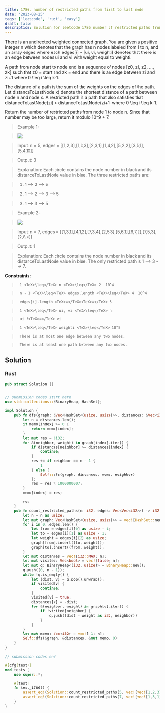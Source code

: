 ```yaml
---
title: 1786. number of restricted paths from first to last node
date: '2022-08-25'
tags: ['leetcode', 'rust', 'easy']
draft: false
description: Solution for leetcode 1786 number of restricted paths from first to last node
---
```


 

  There is an undirected weighted connected graph. You are given a positive integer n which denotes that the graph has n nodes labeled from 1 to n, and an array edges where each edges[i] <TeX>=</TeX> [ui, vi, weighti] denotes that there is an edge between nodes ui and vi with weight equal to weighti.

  A path from node start to node end is a sequence of nodes [z0, z1, z2, ..., zk] such that z0 <TeX>=</TeX> start and zk <TeX>=</TeX> end and there is an edge between zi and zi+1 where 0 <TeX>\leq</TeX> i <TeX>\leq</TeX> k-1.

  The distance of a path is the sum of the weights on the edges of the path. Let distanceToLastNode(x) denote the shortest distance of a path between node n and node x. A restricted path is a path that also satisfies that distanceToLastNode(zi) > distanceToLastNode(zi+1) where 0 <TeX>\leq</TeX> i <TeX>\leq</TeX> k-1.

  Return the number of restricted paths from node 1 to node n. Since that number may be too large, return it modulo 10^9 + 7.

   

 >   Example 1:

 >   ![](https://assets.leetcode.com/uploads/2021/02/17/restricted_paths_ex1.png)

 >   Input: n <TeX>=</TeX> 5, edges <TeX>=</TeX> [[1,2,3],[1,3,3],[2,3,1],[1,4,2],[5,2,2],[3,5,1],[5,4,10]]

 >   Output: 3

 >   Explanation: Each circle contains the node number in black and its distanceToLastNode value in blue. The three restricted paths are:

 >   1) 1 --> 2 --> 5

 >   2) 1 --> 2 --> 3 --> 5

 >   3) 1 --> 3 --> 5

  

 >   Example 2:

 >   ![](https://assets.leetcode.com/uploads/2021/02/17/restricted_paths_ex22.png)

 >   Input: n <TeX>=</TeX> 7, edges <TeX>=</TeX> [[1,3,1],[4,1,2],[7,3,4],[2,5,3],[5,6,1],[6,7,2],[7,5,3],[2,6,4]]

 >   Output: 1

 >   Explanation: Each circle contains the node number in black and its distanceToLastNode value in blue. The only restricted path is 1 --> 3 --> 7.

  

   

  **Constraints:**

  

 >   	1 <TeX>\leq</TeX> n <TeX>\leq</TeX> 2  10^4

 >   	n - 1 <TeX>\leq</TeX> edges.length <TeX>\leq</TeX> 4  10^4

 >   	edges[i].length <TeX>=</TeX><TeX>=</TeX> 3

 >   	1 <TeX>\leq</TeX> ui, vi <TeX>\leq</TeX> n

 >   	ui !<TeX>=</TeX> vi

 >   	1 <TeX>\leq</TeX> weighti <TeX>\leq</TeX> 10^5

 >   	There is at most one edge between any two nodes.

 >   	There is at least one path between any two nodes.


## Solution
### Rust
```rust
pub struct Solution {}


// submission codes start here
use std::collections::{BinaryHeap, HashSet};

impl Solution {
    pub fn dfs(graph: &Vec<HashSet<(usize, usize)>>, distances: &Vec<i32>, memo: &mut Vec<i32>, index: usize) -> i32 {
        let n = distances.len();
        if memo[index] >= 0 {
            return memo[index];
        }
        let mut res = 0i32;
        for &(neighbor, weight) in graph[index].iter() {
            if distances[neighbor] >= distances[index] {
                continue;
            }
            res += if neighbor == n - 1 {
                1
            } else {
                Self::dfs(graph, distances, memo, neighbor)
            };
            res = res % 1000000007;
        }
        memo[index] = res;

        res
    }
    pub fn count_restricted_paths(n: i32, edges: Vec<Vec<i32>>) -> i32 {
        let n = n as usize;
        let mut graph: Vec<HashSet<(usize, usize)>> = vec![HashSet::new(); n];
        for i in 0..edges.len() {
            let from = edges[i][0] as usize - 1;
            let to = edges[i][1] as usize - 1;
            let weight = edges[i][2] as usize;
            graph[from].insert((to, weight));
            graph[to].insert((from, weight));
        }
        let mut distances = vec![i32::MAX; n];
        let mut visited: Vec<bool> = vec![false; n];
        let mut q: BinaryHeap<(i32, usize)> = BinaryHeap::new();
        q.push((0, n - 1));
        while !q.is_empty() {
            let (dist, v) = q.pop().unwrap();
            if visited[v] {
                continue;
            }
            visited[v] = true;
            distances[v] = -dist;
            for &(neighbor, weight) in graph[v].iter() {
                if !visited[neighbor] {
                    q.push((dist - weight as i32, neighbor));
                }
            }
        }
        let mut memo: Vec<i32> = vec![-1; n];
        Self::dfs(&graph, &distances, &mut memo, 0)
    }
}

// submission codes end

#[cfg(test)]
mod tests {
    use super::*;

    #[test]
    fn test_1786() {
        assert_eq!(Solution::count_restricted_paths(5, vec![vec![1,2,3],vec![1,3,3],vec![2,3,1],vec![1,4,2],vec![5,2,2],vec![3,5,1],vec![5,4,10]]), 3);
        assert_eq!(Solution::count_restricted_paths(7, vec![vec![1,3,1],vec![4,1,2],vec![7,3,4],vec![2,5,3],vec![5,6,1],vec![6,7,2],vec![7,5,3],vec![2,6,4]]), 1);
    }
}

```
